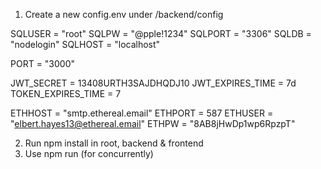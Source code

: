 1) Create a new config.env under /backend/config

SQLUSER = "root"
SQLPW = "@pple!1234"
SQLPORT = "3306"
SQLDB = "nodelogin"
SQLHOST = "localhost"

PORT = "3000"

JWT_SECRET = 13408URTH3SAJDHQDJ10
JWT_EXPIRES_TIME = 7d
TOKEN_EXPIRES_TIME = 7

ETHHOST = "smtp.ethereal.email"
ETHPORT =  587
ETHUSER = "elbert.hayes13@ethereal.email"
ETHPW = "8AB8jHwDp1wp6RpzpT"

2) Run npm install in root, backend & frontend
3) Use npm run (for concurrently)
